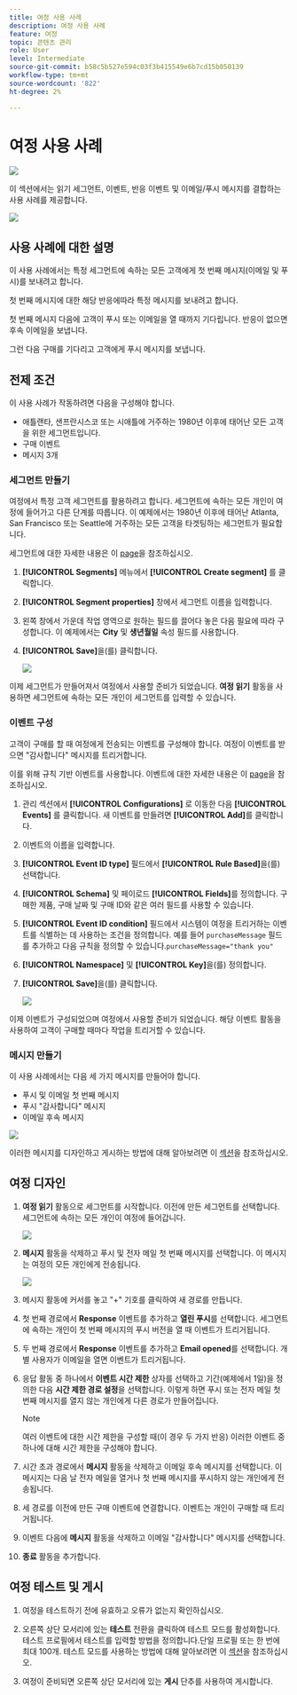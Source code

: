```yaml
---
title: 여정 사용 사례
description: 여정 사용 사례
feature: 여정
topic: 콘텐츠 관리
role: User
level: Intermediate
source-git-commit: b58c5b527e594c03f3b415549e6b7cd15b050139
workflow-type: tm+mt
source-wordcount: '822'
ht-degree: 2%

---
```


# 여정 사용 사례

![](../assets/do-not-localize/badge.png)

이 섹션에서는 읽기 세그먼트, 이벤트, 반응 이벤트 및 이메일/푸시 메시지를 결합하는 사용 사례를 제공합니다.

![](../assets/jo-uc1.png)

## 사용 사례에 대한 설명

이 사용 사례에서는 특정 세그먼트에 속하는 모든 고객에게 첫 번째 메시지(이메일 및 푸시)를 보내려고 합니다.

첫 번째 메시지에 대한 해당 반응에따라 특정 메시지를 보내려고 합니다.

첫 번째 메시지 다음에 고객이 푸시 또는 이메일을 열 때까지 기다립니다. 반응이 없으면 후속 이메일을 보냅니다.

그런 다음 구매를 기다리고 고객에게 푸시 메시지를 보냅니다.

## 전제 조건

이 사용 사례가 작동하려면 다음을 구성해야 합니다.

* 애틀랜타, 샌프란시스코 또는 시애틀에 거주하는 1980년 이후에 태어난 모든 고객을 위한 세그먼트입니다.
* 구매 이벤트
* 메시지 3개

### 세그먼트 만들기

여정에서 특정 고객 세그먼트를 활용하려고 합니다. 세그먼트에 속하는 모든 개인이 여정에 들어가고 다른 단계를 따릅니다. 이 예제에서는 1980년 이후에 태어난 Atlanta, San Francisco 또는 Seattle에 거주하는 모든 고객을 타겟팅하는 세그먼트가 필요합니다.

세그먼트에 대한 자세한 내용은 이 [page](../segment/about-segments.md)을 참조하십시오.

1. **[!UICONTROL Segments]** 메뉴에서 **[!UICONTROL Create segment]** 를 클릭합니다.

1. **[!UICONTROL Segment properties]** 창에서 세그먼트 이름을 입력합니다.

1. 왼쪽 창에서 가운데 작업 영역으로 원하는 필드를 끌어다 놓은 다음 필요에 따라 구성합니다. 이 예제에서는 **City** 및 **생년월일** 속성 필드를 사용합니다.

1. **[!UICONTROL Save]**&#x200B;을(를) 클릭합니다.

   ![](../assets/add-attributes.png)

이제 세그먼트가 만들어져서 여정에서 사용할 준비가 되었습니다. **여정 읽기** 활동을 사용하면 세그먼트에 속하는 모든 개인이 세그먼트를 입력할 수 있습니다.

### 이벤트 구성

고객이 구매를 할 때 여정에게 전송되는 이벤트를 구성해야 합니다. 여정이 이벤트를 받으면 &quot;감사합니다&quot; 메시지를 트리거합니다.

이를 위해 규칙 기반 이벤트를 사용합니다. 이벤트에 대한 자세한 내용은 이 [page](../event/about-events.md)을 참조하십시오.

1. 관리 섹션에서 **[!UICONTROL Configurations]** 로 이동한 다음 **[!UICONTROL Events]** 를 클릭합니다. 새 이벤트를 만들려면 **[!UICONTROL Add]**&#x200B;를 클릭합니다.

1. 이벤트의 이름을 입력합니다.

1. **[!UICONTROL Event ID type]** 필드에서 **[!UICONTROL Rule Based]**&#x200B;을(를) 선택합니다.

1. **[!UICONTROL Schema]** 및 페이로드 **[!UICONTROL Fields]**&#x200B;를 정의합니다. 구매한 제품, 구매 날짜 및 구매 ID와 같은 여러 필드를 사용할 수 있습니다.

1. **[!UICONTROL Event ID condition]** 필드에서 시스템이 여정을 트리거하는 이벤트를 식별하는 데 사용하는 조건을 정의합니다. 예를 들어 `purchaseMessage` 필드를 추가하고 다음 규칙을 정의할 수 있습니다.`purchaseMessage="thank you"`

1. **[!UICONTROL Namespace]** 및 **[!UICONTROL Key]**&#x200B;을(를) 정의합니다.

1. **[!UICONTROL Save]**&#x200B;을(를) 클릭합니다.

   ![](../assets/jo-uc2.png)

이제 이벤트가 구성되었으며 여정에서 사용할 준비가 되었습니다. 해당 이벤트 활동을 사용하여 고객이 구매할 때마다 작업을 트리거할 수 있습니다.

### 메시지 만들기

이 사용 사례에서는 다음 세 가지 메시지를 만들어야 합니다.

* 푸시 및 이메일 첫 번째 메시지
* 푸시 &quot;감사합니다&quot; 메시지
* 이메일 후속 메시지

![](../assets/jo-uc3.png)

이러한 메시지를 디자인하고 게시하는 방법에 대해 알아보려면 이 [섹션](../segment/about-segments.md)을 참조하십시오.

## 여정 디자인

1. **여정 읽기** 활동으로 세그먼트를 시작합니다. 이전에 만든 세그먼트를 선택합니다. 세그먼트에 속하는 모든 개인이 여정에 들어갑니다.

   ![](../assets/jo-uc4.png)

1. **메시지** 활동을 삭제하고 푸시 및 전자 메일 첫 번째 메시지를 선택합니다. 이 메시지는 여정의 모든 개인에게 전송됩니다.

   ![](../assets/jo-uc5.png)

1. 메시지 활동에 커서를 놓고 &quot;+&quot; 기호를 클릭하여 새 경로를 만듭니다.

1. 첫 번째 경로에서 **Response** 이벤트를 추가하고 **열린 푸시**&#x200B;를 선택합니다. 세그먼트에 속하는 개인이 첫 번째 메시지의 푸시 버전을 열 때 이벤트가 트리거됩니다.

1. 두 번째 경로에서 **Response** 이벤트를 추가하고 **Email opened**&#x200B;를 선택합니다. 개별 사용자가 이메일을 열면 이벤트가 트리거됩니다.

1. 응답 활동 중 하나에서 **이벤트 시간 제한** 상자를 선택하고 기간(예제에서 1일)을 정의한 다음 **시간 제한 경로 설정**&#x200B;을 선택합니다. 이렇게 하면 푸시 또는 전자 메일 첫 번째 메시지를 열지 않는 개인에게 다른 경로가 만들어집니다.

   >[!NOTE]
   >
   >여러 이벤트에 대한 시간 제한을 구성할 때(이 경우 두 가지 반응) 이러한 이벤트 중 하나에 대해 시간 제한을 구성해야 합니다.

1. 시간 초과 경로에서 **메시지** 활동을 삭제하고 이메일 후속 메시지를 선택합니다. 이 메시지는 다음 날 전자 메일을 열거나 첫 번째 메시지를 푸시하지 않는 개인에게 전송됩니다.

1. 세 경로를 이전에 만든 구매 이벤트에 연결합니다. 이벤트는 개인이 구매할 때 트리거됩니다.

1. 이벤트 다음에 **메시지** 활동을 삭제하고 이메일 &quot;감사합니다&quot; 메시지를 선택합니다.

1. **종료** 활동을 추가합니다.

## 여정 테스트 및 게시

1. 여정을 테스트하기 전에 유효하고 오류가 없는지 확인하십시오.

1. 오른쪽 상단 모서리에 있는 **테스트** 전환을 클릭하여 테스트 모드를 활성화합니다. 테스트 프로필에서 테스트를 입력할 방법을 정의합니다.단일 프로필 또는 한 번에 최대 100개. 테스트 모드를 사용하는 방법에 대해 알아보려면 이 [섹션](testing-the-journey.md)을 참조하십시오.

1. 여정이 준비되면 오른쪽 상단 모서리에 있는 **게시** 단추를 사용하여 게시합니다.
